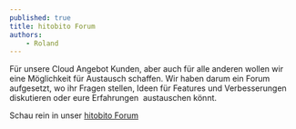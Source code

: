 ```yaml
---
published: true
title: hitobito Forum
authors:
    - Roland
---
```



F&uuml;r unsere Cloud Angebot Kunden, aber auch f&uuml;r alle anderen wollen wir eine M&ouml;glichkeit f&uuml;r Austausch schaffen. Wir haben darum ein Forum aufgesetzt, wo ihr Fragen stellen, Ideen f&uuml;r Features und Verbesserungen diskutieren oder eure Erfahrungen &nbsp;austauschen k&ouml;nnt.

Schau rein in unser [hitobito Forum](https://hitobito.discoursehosting.net)